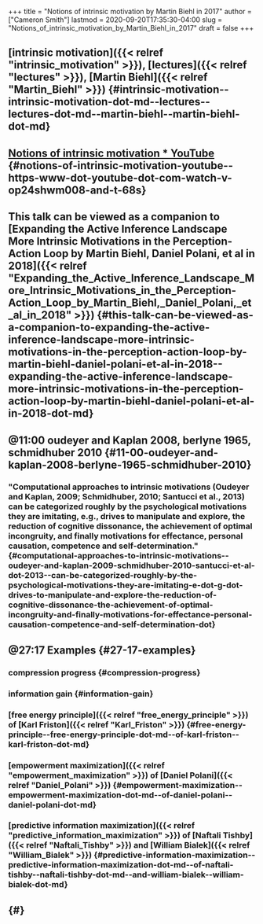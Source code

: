 +++
title = "Notions of intrinsic motivation by Martin Biehl in 2017"
author = ["Cameron Smith"]
lastmod = 2020-09-20T17:35:30-04:00
slug = "Notions_of_intrinsic_motivation_by_Martin_Biehl_in_2017"
draft = false
+++

## [intrinsic motivation]({{< relref "intrinsic_motivation" >}}), [lectures]({{< relref "lectures" >}}), [Martin Biehl]({{< relref "Martin_Biehl" >}}) {#intrinsic-motivation--intrinsic-motivation-dot-md--lectures--lectures-dot-md--martin-biehl--martin-biehl-dot-md}


## [Notions of intrinsic motivation \* YouTube](<https://www.youtube.com/watch?v=Op24sHWm008&t=68s>) {#notions-of-intrinsic-motivation-youtube--https-www-dot-youtube-dot-com-watch-v-op24shwm008-and-t-68s}


## This talk can be viewed as a companion to [Expanding the Active Inference Landscape More Intrinsic Motivations in the Perception-Action Loop by Martin Biehl, Daniel Polani, et al in 2018]({{< relref "Expanding_the_Active_Inference_Landscape_More_Intrinsic_Motivations_in_the_Perception-Action_Loop_by_Martin_Biehl,_Daniel_Polani,_et_al_in_2018" >}}) {#this-talk-can-be-viewed-as-a-companion-to-expanding-the-active-inference-landscape-more-intrinsic-motivations-in-the-perception-action-loop-by-martin-biehl-daniel-polani-et-al-in-2018--expanding-the-active-inference-landscape-more-intrinsic-motivations-in-the-perception-action-loop-by-martin-biehl-daniel-polani-et-al-in-2018-dot-md}


## @11:00 oudeyer and Kaplan 2008, berlyne 1965, schmidhuber 2010 {#11-00-oudeyer-and-kaplan-2008-berlyne-1965-schmidhuber-2010}


### "Computational approaches to intrinsic motivations (Oudeyer and Kaplan, 2009; Schmidhuber, 2010; Santucci et al., 2013) can be categorized roughly by the psychological motivations they are imitating, e.g., drives to manipulate and explore, the reduction of cognitive dissonance, the achievement of optimal incongruity, and finally motivations for effectance, personal causation, competence and self-determination." {#computational-approaches-to-intrinsic-motivations--oudeyer-and-kaplan-2009-schmidhuber-2010-santucci-et-al-dot-2013--can-be-categorized-roughly-by-the-psychological-motivations-they-are-imitating-e-dot-g-dot-drives-to-manipulate-and-explore-the-reduction-of-cognitive-dissonance-the-achievement-of-optimal-incongruity-and-finally-motivations-for-effectance-personal-causation-competence-and-self-determination-dot}


## @27:17 Examples {#27-17-examples}


### compression progress {#compression-progress}


### information gain {#information-gain}


### [free energy principle]({{< relref "free_energy_principle" >}}) of [Karl Friston]({{< relref "Karl_Friston" >}}) {#free-energy-principle--free-energy-principle-dot-md--of-karl-friston--karl-friston-dot-md}


### [empowerment maximization]({{< relref "empowerment_maximization" >}}) of [Daniel Polani]({{< relref "Daniel_Polani" >}}) {#empowerment-maximization--empowerment-maximization-dot-md--of-daniel-polani--daniel-polani-dot-md}


### [predictive information maximization]({{< relref "predictive_information_maximization" >}}) of [Naftali Tishby]({{< relref "Naftali_Tishby" >}}) and [William Bialek]({{< relref "William_Bialek" >}}) {#predictive-information-maximization--predictive-information-maximization-dot-md--of-naftali-tishby--naftali-tishby-dot-md--and-william-bialek--william-bialek-dot-md}


##  {#}
